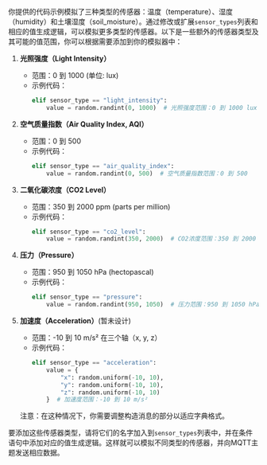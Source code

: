 你提供的代码示例模拟了三种类型的传感器：温度（temperature）、湿度（humidity）和土壤湿度（soil_moisture）。通过修改或扩展`sensor_types`列表和相应的值生成逻辑，可以模拟更多类型的传感器。以下是一些额外的传感器类型及其可能的值范围，你可以根据需要添加到你的模拟器中：

1. **光照强度（Light Intensity）**
   - 范围：0 到 1000 (单位: lux)
   - 示例代码：
     ```python
     elif sensor_type == "light_intensity":
         value = random.randint(0, 1000)  # 光照强度范围：0 到 1000 lux
     ```

2. **空气质量指数（Air Quality Index, AQI）**
   - 范围：0 到 500
   - 示例代码：
     ```python
     elif sensor_type == "air_quality_index":
         value = random.randint(0, 500)  # 空气质量指数范围：0 到 500
     ```

3. **二氧化碳浓度（CO2 Level）**
   - 范围：350 到 2000 ppm (parts per million)
   - 示例代码：
     ```python
     elif sensor_type == "co2_level":
         value = random.randint(350, 2000)  # CO2浓度范围：350 到 2000 ppm
     ```

4. **压力（Pressure）**
   - 范围：950 到 1050 hPa (hectopascal)
   - 示例代码：
     ```python
     elif sensor_type == "pressure":
         value = random.randint(950, 1050)  # 压力范围：950 到 1050 hPa
     ```

5. **加速度（Acceleration）**(暂未设计)
   - 范围：-10 到 10 m/s² 在三个轴（x, y, z）
   - 示例代码：
     ```python
     elif sensor_type == "acceleration":
         value = {
             "x": random.uniform(-10, 10),
             "y": random.uniform(-10, 10),
             "z": random.uniform(-10, 10)
         }  # 加速度范围：-10 到 10 m/s²
     ```
   注意：在这种情况下，你需要调整构造消息的部分以适应字典格式。

要添加这些传感器类型，请将它们的名字加入到`sensor_types`列表中，并在条件语句中添加对应的值生成逻辑。这样就可以模拟不同类型的传感器，并向MQTT主题发送相应数据。